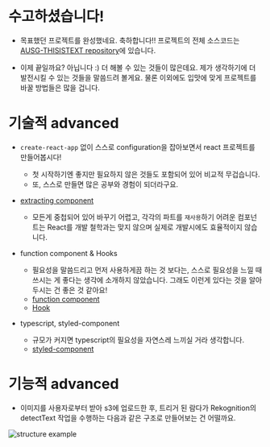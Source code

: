 # 수고하셨습니다!

- 목표했던 프로젝트를 완성했네요. 축하합니다!! 프로젝트의 전체 소스코드는 [AUSG-THISISTEXT repository](https://github.com/ravieeeee/AUSG-THISISTEXT)에 있습니다.

- 이제 끝일까요? 아닙니다 :) 더 해볼 수 있는 것들이 많은데요. 제가 생각하기에 더 발전시킬 수 있는 것들을 말씀드려 볼게요. 물론 이외에도 입맛에 맞게 프로젝트를 바꿀 방법들은 많을 겁니다.

# 기술적 advanced

- `create-react-app` 없이 스스로 configuration을 잡아보면서 react 프로젝트를 만들어봅시다!
  - 첫 시작하기엔 좋지만 필요하지 않은 것들도 포함되어 있어 비교적 무겁습니다. 
  - 또, 스스로 만들면 많은 공부와 경험이 되더라구요.

- [extracting component](https://reactjs.org/docs/components-and-props.html)
  - 모든게 중첩되어 있어 바꾸기 어렵고, 각각의 파트를 `재사용`하기 어려운 컴포넌트는 React를 개발 철학과는 맞지 않으며 실제로 개발시에도 효율적이지 않습니다.

- function component & Hooks
  - 필요성을 말씀드리고 먼저 사용하게끔 하는 것 보다는, 스스로 필요성을 느낄 때 쓰시는 게 좋다는 생각에 소개하지 않았습니다. 그래도 이런게 있다는 것을 알아두시는 건 좋은 것 같아요!
  - [function component](https://reactjs.org/docs/components-and-props.html)
  - [Hook](https://reactjs.org/docs/hooks-intro.html)

- typescript, styled-component
  - 규모가 커지면 typescript의 필요성을 자연스레 느끼실 거라 생각합니다.
  - [styled-component](https://www.styled-components.com/)

# 기능적 advanced

- 이미지를 사용자로부터 받아 s3에 업로드한 후, 트리거 된 람다가 Rekognition의 detectText 작업을 수행하는 다음과 같은 구조로 만들어보는 건 어떨까요.

![structure example](https://d2908q01vomqb2.cloudfront.net/f1f836cb4ea6efb2a0b1b99f41ad8b103eff4b59/2017/02/10/o_rekognition_2-300x233.gif)
